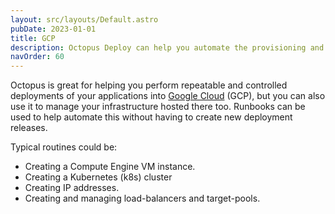 ```yaml
---
layout: src/layouts/Default.astro
pubDate: 2023-01-01
title: GCP
description: Octopus Deploy can help you automate the provisioning and management of your infrastructure in GCP using runbooks.
navOrder: 60
---
```


Octopus is great for helping you perform repeatable and controlled deployments of your applications into [Google Cloud](https://cloud.google.com/gcp) (GCP), but you can also use it to manage your infrastructure hosted there too. Runbooks can be used to help automate this without having to create new deployment releases.

Typical routines could be:

- Creating a Compute Engine VM instance.
- Creating a Kubernetes (k8s) cluster
- Creating IP addresses.
- Creating and managing load-balancers and target-pools.
